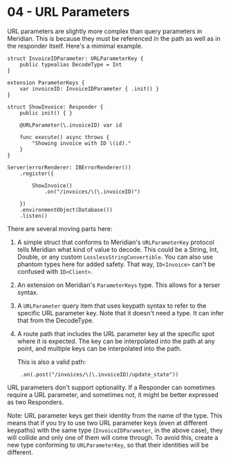 # 04 - URL Parameters

URL parameters are slightly more complex than query parameters in Meridian. This is because they must be referenced in the path as well as in the responder itself. Here's a  mimimal example.

    struct InvoiceIDParameter: URLParameterKey {
        public typealias DecodeType = Int
    }
    
    extension ParameterKeys {
        var invoiceID: InvoiceIDParameter { .init() }
    }
    
    struct ShowInvoice: Responder {
        public init() { }
    
        @URLParameter(\.invoiceID) var id
        
        func execute() async throws {
            "Showing invoice with ID \(id)."
        }
    }

    Server(errorRenderer: IBErrorRenderer())
        .register({
            
            ShowInvoice()
                .on("/invoices/\(\.invoiceID)")
            
        })
        .environmentObject(Database())
        .listen()

There are several moving parts here:

1. A simple struct that conforms to Meridian's `URLParameterKey` protocol tells Meridian what kind of value to decode. This could be a String, Int, Double, or any custom `LosslessStringConvertible`. You can also use phantom types here for added safety. That way, `ID<Invoice>` can't be confused with `ID<Client>`.
2. An extension on Meridian's `ParameterKeys` type. This allows for a terser syntax.
3. A `URLParameter` query item that uses keypath syntax to refer to the specific URL parameter key. Note that it doesn't need a type. It can infer that from the DecodeType.
4. A route path that includes the URL parameter key at the specific spot where it is expected. The key can be interpolated into the path at any point, and multiple keys can be interpolated into the path.

    This is also a valid path:

        .on(.post("/invoices/\(\.invoiceID)/update_state"))

URL parameters don't support optionality. If a Responder can sometimes require a URL parameter, and sometimes not, it might be better expressed as two Responders.

Note: URL parameter keys get their identity from the name of the type. This means that if you try to use two URL parameter keys (even at different keypaths) with the same type (`InvoiceIDParameter`, in the above case), they will collide and only one of them will come through. To avoid this, create a new type conforming to `URLParameterKey`, so that their identities will be different.